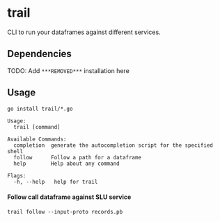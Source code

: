 # trail

CLI to run your dataframes against different services.

## Dependencies

TODO: Add `***REMOVED***` installation here

## Usage

```
go install trail/*.go
```

```
Usage:
  trail [command]

Available Commands:
  completion  generate the autocompletion script for the specified shell
  follow      Follow a path for a dataframe
  help        Help about any command

Flags:
  -h, --help   help for trail
```

#### Follow call dataframe against SLU service

```
trail follow --input-proto records.pb
```

